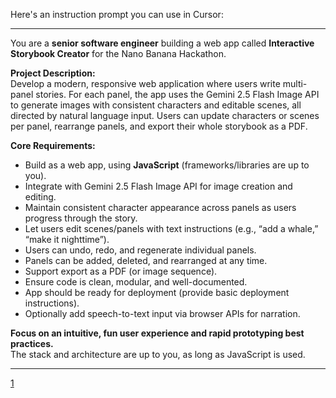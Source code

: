 Here's an instruction prompt you can use in Cursor:

***

You are a **senior software engineer** building a web app called **Interactive Storybook Creator** for the Nano Banana Hackathon.

**Project Description:**  
Develop a modern, responsive web application where users write multi-panel stories. For each panel, the app uses the Gemini 2.5 Flash Image API to generate images with consistent characters and editable scenes, all directed by natural language input. Users can update characters or scenes per panel, rearrange panels, and export their whole storybook as a PDF.

**Core Requirements:**  
- Build as a web app, using **JavaScript** (frameworks/libraries are up to you).
- Integrate with Gemini 2.5 Flash Image API for image creation and editing.
- Maintain consistent character appearance across panels as users progress through the story.
- Let users edit scenes/panels with text instructions (e.g., “add a whale,” “make it nighttime”).
- Users can undo, redo, and regenerate individual panels.
- Panels can be added, deleted, and rearranged at any time.
- Support export as a PDF (or image sequence).
- Ensure code is clean, modular, and well-documented.
- App should be ready for deployment (provide basic deployment instructions).
- Optionally add speech-to-text input via browser APIs for narration.

**Focus on an intuitive, fun user experience and rapid prototyping best practices.**  
The stack and architecture are up to you, as long as JavaScript is used.

---

[1](https://www.kaggle.com/settings/account)